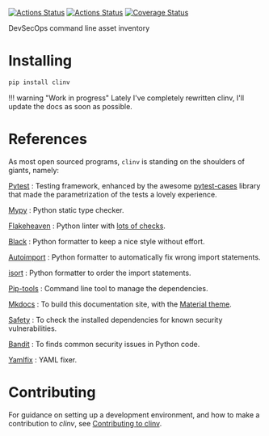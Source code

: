 [![Actions Status](https://github.com/lyz-code/clinv/workflows/Tests/badge.svg)](https://github.com/lyz-code/clinv/actions)
[![Actions Status](https://github.com/lyz-code/clinv/workflows/Build/badge.svg)](https://github.com/lyz-code/clinv/actions)
[![Coverage Status](https://coveralls.io/repos/github/lyz-code/clinv/badge.svg?branch=master)](https://coveralls.io/github/lyz-code/clinv?branch=master)

DevSecOps command line asset inventory

# Installing

```bash
pip install clinv
```

!!! warning "Work in progress"
    Lately I've completely rewritten clinv, I'll update the docs as soon as
    possible.

# References

As most open sourced programs, `clinv` is standing on the shoulders of
giants, namely:

[Pytest](https://docs.pytest.org/en/latest)
: Testing framework, enhanced by the awesome
    [pytest-cases](https://smarie.github.io/python-pytest-cases/) library that made
    the parametrization of the tests a lovely experience.

[Mypy](https://mypy.readthedocs.io/en/stable/)
: Python static type checker.

[Flakeheaven](https://github.com/flakeheaven/flakeheaven)
: Python linter with [lots of
    checks](https://lyz-code.github.io/blue-book/devops/flakeheaven#plugins).

[Black](https://black.readthedocs.io/en/stable/)
: Python formatter to keep a nice style without effort.

[Autoimport](https://github.com/lyz-code/autoimport)
: Python formatter to automatically fix wrong import statements.

[isort](https://github.com/timothycrosley/isort)
: Python formatter to order the import statements.

[Pip-tools](https://github.com/jazzband/pip-tools)
: Command line tool to manage the dependencies.

[Mkdocs](https://www.mkdocs.org/)
: To build this documentation site, with the
[Material theme](https://squidfunk.github.io/mkdocs-material).

[Safety](https://github.com/pyupio/safety)
: To check the installed dependencies for known security vulnerabilities.

[Bandit](https://bandit.readthedocs.io/en/latest/)
: To finds common security issues in Python code.

[Yamlfix](https://github.com/lyz-code/yamlfix)
: YAML fixer.

# Contributing

For guidance on setting up a development environment, and how to make
a contribution to *clinv*, see [Contributing to
clinv](https://lyz-code.github.io/clinv/contributing).
